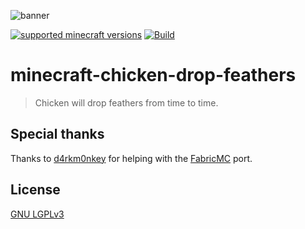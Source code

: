 ![banner](banner.svg)

[![supported minecraft versions](http://cf.way2muchnoise.eu/versions/300374.svg)](https://www.curseforge.com/minecraft/mc-mods/chicken-drop-feathers)
[![Build](https://github.com/axelrindle/minecraft-chicken-drop-feathers/actions/workflows/gradle.yml/badge.svg)](https://github.com/axelrindle/minecraft-chicken-drop-feathers/actions/workflows/gradle.yml)

# minecraft-chicken-drop-feathers

> Chicken will drop feathers from time to time.

## Special thanks

Thanks to [d4rkm0nkey](https://github.com/d4rkm0nkey) for helping with the [FabricMC](https://fabricmc.net/) port.

## License

[GNU LGPLv3](LICENSE)